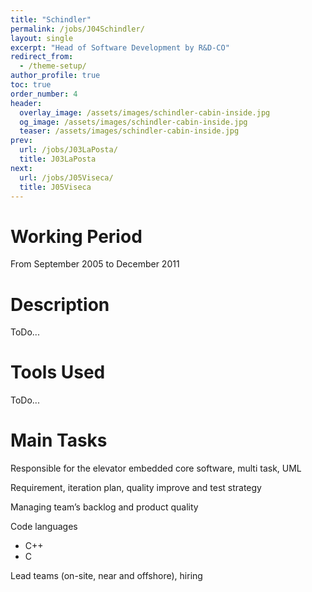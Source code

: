 ```yaml
---
title: "Schindler"
permalink: /jobs/J04Schindler/
layout: single
excerpt: "Head of Software Development by R&D-CO"
redirect_from:
  - /theme-setup/
author_profile: true
toc: true
order_number: 4
header:
  overlay_image: /assets/images/schindler-cabin-inside.jpg
  og_image: /assets/images/schindler-cabin-inside.jpg
  teaser: /assets/images/schindler-cabin-inside.jpg
prev:
  url: /jobs/J03LaPosta/
  title: J03LaPosta
next:
  url: /jobs/J05Viseca/
  title: J05Viseca
---
```

# Working Period
From  September 2005 to December 2011

# Description
ToDo...

# Tools Used
ToDo...

# Main Tasks
Responsible for the elevator embedded core software, multi task, UML

Requirement, iteration plan, quality improve and test strategy

Managing team’s backlog and product quality

Code languages
- C++
- C

Lead teams (on-site, near and offshore), hiring